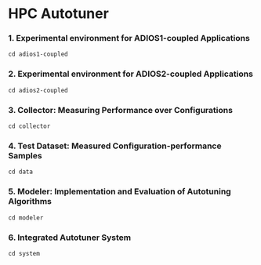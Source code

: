 # HPC Autotuner
### 1. Experimental environment for ADIOS1-coupled Applications
```
cd adios1-coupled
```
### 2. Experimental environment for ADIOS2-coupled Applications
```
cd adios2-coupled
```
### 3. Collector: Measuring Performance over Configurations
```
cd collector
```
### 4. Test Dataset: Measured Configuration-performance Samples
```
cd data
```
### 5. Modeler: Implementation and Evaluation of Autotuning Algorithms
```
cd modeler
```
### 6. Integrated Autotuner System
```
cd system
```

